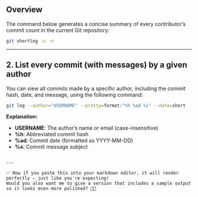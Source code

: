 ## Overview

The command below generates a concise summary of every contributor’s commit count in the current Git repository:

```bash
git shortlog -s -n
```

---

## 2. List every commit (with messages) by a given author

You can view all commits made by a specific author, including the commit hash, date, and message, using the following command:

```bash
git log --author="USERNAME" --pretty=format:"%h %ad %s" --date=short
```

**Explanation:**
- **USERNAME**: The author’s name or email (case-insensitive)
- **%h**: Abbreviated commit hash
- **%ad**: Commit date (formatted as YYYY-MM-DD)
- **%s**: Commit message subject
```

---

✅ Now if you paste this into your markdown editor, it will render perfectly — just like you're expecting!  
Would you also want me to give a version that includes a sample output so it looks even more polished? 📄✨